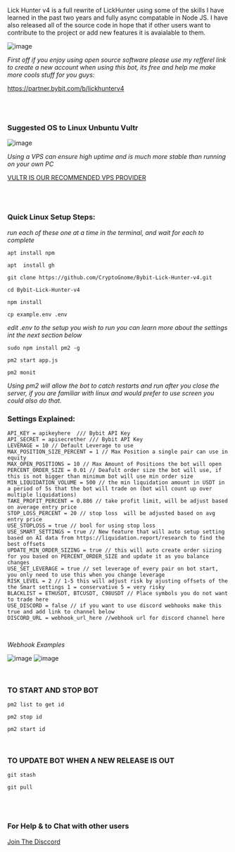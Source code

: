 Lick Hunter v4 is a full rewrite of LickHunter using some of the skills I have learned in the past two years and fully async compatable in Node JS. I have also released all of the source code in hope that if other users want to contribute to the project or add new features it is avaialable to them.


![image](https://user-images.githubusercontent.com/33667144/202498893-b747c8d2-0b12-43f0-96a9-2f637fe70558.png)

*First off if you enjoy using open source software please use my refferel link to create a new account when using this bot, its free and help me make more cools stuff for you guys:*

https://partner.bybit.com/b/lickhunterv4

<br>
<br>

### Suggested OS to Linux Unbuntu Vultr
![image](https://user-images.githubusercontent.com/33667144/202495972-17734217-541c-49ab-ae34-b459fb6138c2.png)

*Using a VPS can ensure high uptime and is much more stable than running on your own PC*

[VULTR IS OUR RECOMMENDED VPS PROVIDER](https://www.vultr.com/?ref=7300008)

<br>
<br>

### Quick Linux Setup Steps:
*run each of these one at a time in the terminal, and wait for each to complete*

```
apt install npm
```

```
apt  install gh
```

```
git clone https://github.com/CryptoGnome/Bybit-Lick-Hunter-v4.git
```

```
cd Bybit-Lick-Hunter-v4
```

```
npm install
```

```
cp example.env .env
```


*edit .env to the setup you wish to run you can learn more about the settings int the next section below*

```
sudo npm install pm2 -g 
```

```
pm2 start app.js
```

```
pm2 monit 
```


*Using pm2 will allow the bot to catch restarts and run after you close the server, if you are familiar with linux and would prefer to use screen you could also do that.*

### Settings Explained:
```
API_KEY = apikeyhere  /// Bybit API Key
API_SECRET = apisecrether /// Bybit API Key
LEVERAGE = 10 // Default Leverage to use
MAX_POSITION_SIZE_PERCENT = 1 // Max Position a single pair can use in equity
MAX_OPEN_POSITIONS = 10 // Max Amount of Positions the bot will open
PERCENT_ORDER_SIZE = 0.01 // Deafult order size the bot will use, if this is not bigger than minimum bot will use min order size
MIN_LIQUIDATION_VOLUME = 500 // the min liquidation amount in USDT in a period of 5s that the bot will trade on (bot will count up over multiple liquidations)
TAKE_PROFIT_PERCENT = 0.886 // take profit limit, will be adjust based on average entry price
STOP_LOSS_PERCENT = 20 // stop loss  will be adjusted based on avg entry price
USE_STOPLOSS = true // bool for using stop loss
USE_SMART_SETTINGS = true // New feature that will auto setup setting based on AI data from https://liquidation.report/research to find the best offsets
UPDATE_MIN_ORDER_SIZING = true // this will auto create order sizing for you based on PERCENT_ORDER_SIZE and update it as you balance changes
USE_SET_LEVERAGE = true // set leverage of every pair on bot start, you only need to use this when you change leverage
RISK_LEVEL = 2 // 1-5 this will adjust risk by ajusting offsets of the the Smart settings 1 = conservative 5 = very risky
BLACKLIST = ETHUSDT, BTCUSDT, C98USDT // Place symbols you do not want to trade here
USE_DISCORD = false // if you want to use discord webhooks make this true and add link to channel below
DISCORD_URL = webhook_url_here //webhook url for discord channel here
```
<br>

*Webhook Examples*

![image](https://user-images.githubusercontent.com/33667144/202566260-fd593f64-93e7-48d1-a0cc-977ba279112d.png)
![image](https://user-images.githubusercontent.com/33667144/202516232-4edd2fe5-8bb1-4afa-9b39-a8efd693ad44.png)



<br>

### TO START AND STOP BOT

```
pm2 list to get id
```

```
pm2 stop id
```

```
pm2 start id
```

<br>

### TO UPDATE BOT WHEN A NEW RELEASE IS OUT

```
git stash
```

```
git pull
```

<br>
<br>

### For Help & to Chat with other users
[Join The Disccord](https://discord.com/invite/TTn5Dxg)

